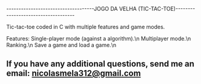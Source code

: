 ------------------------------------JOGO DA VELHA (TIC-TAC-TOE)------------------------------------

Tic-tac-toe coded in C with multiple features and game modes.

Features:
Single-player mode (against a algorithm).\n
Multiplayer mode.\n
Ranking.\n
Save a game and load a game.\n

If you have any additional questions, send me an email: nicolasmela312@gmail.com
----------------------------------------------------------------------------------------------------
